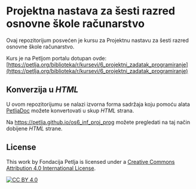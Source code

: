 # Projektna nastava za šesti razred osnovne škole računarstvo

Ovaj repozitorijum posvećen je kursu za Projektnu nastavu za šesti razred osnovne škole računarstvo. 

Kurs je na Petljom portalu dotupan ovde: [https://petlja.org/biblioteka/r/kursevi/6_projektni_zadatak_programiranje](https://petlja.org/biblioteka/r/kursevi/6_projektni_zadatak_programiranje)


## Konverzija u *HTML*

U ovom repozitorijumu se nalazi izvorna forma sadržaja koju pomoću alata [PetljaDoc](https://github.com/Petlja/PetljaDoc) možete konvertovati u skup *HTML* strana.

Na https://petlja.github.io/os6_inf_proj_prog možete pregledati na taj način dobijene *HTML* strane.

## License

This work by Fondacija Petlja is licensed under a
[Creative Commons Attribution 4.0 International License][cc-by].

[![CC BY 4.0][cc-by-image]][cc-by]

[cc-by]: http://creativecommons.org/licenses/by/4.0/
[cc-by-image]: https://i.creativecommons.org/l/by/4.0/88x31.png

